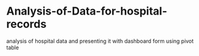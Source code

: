 # Analysis-of-Data-for-hospital-records
analysis of hospital data and presenting it with dashboard form using pivot table

